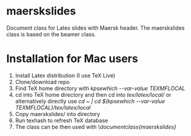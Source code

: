 # maerskslides
Document class for Latex slides with Maersk header. The maerskslides class is based on the beamer class. 

# Installation for Mac users
1. Install Latex distribution (I use TeX Live)
2. Clone/download repo
3. Find TeX home directory with *kpsewhich --var-value TEXMFLOCAL* 
4. cd into TeX home directory and then cd into *tex/latex/local/* or alternatively directly use *cd ~ | cd $(kpsewhich --var-value TEXMFLOCAL)/tex/latex/local*
5. Copy maerskslides/ into directory
6. Run texhash to refresh TeX database
7. The class can be then used with *\\documentclass{maerskslides}*